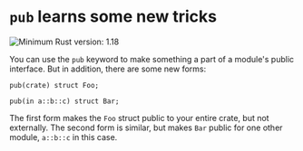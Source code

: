 # `pub` learns some new tricks

![Minimum Rust version: 1.18](https://img.shields.io/badge/Minimum%20Rust%20Version-1.18-brightgreen.svg)

You can use the `pub` keyword to make something a part of a module's public interface. But in
addition, there are some new forms:

```rust,ignore
pub(crate) struct Foo;

pub(in a::b::c) struct Bar;
```

The first form makes the `Foo` struct public to your entire crate, but not
externally. The second form is similar, but makes `Bar` public for one other
module, `a::b::c` in this case.